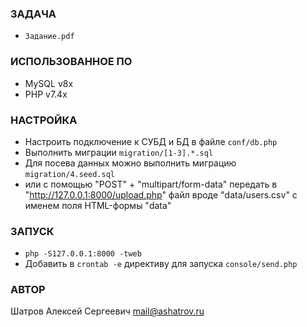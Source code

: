 ### ЗАДАЧА
* `Задание.pdf`

### ИСПОЛЬЗОВАННОЕ ПО
* MySQL v8x
* PHP v7.4x

### НАСТРОЙКА
* Настроить подключение к СУБД и БД в файле `conf/db.php`
* Выполнить миграции `migration/[1-3].*.sql`
* Для посева данных можно выполнить миграцию `migration/4.seed.sql`
* или с помощью "POST" + "multipart/form-data" передать в "http://127.0.0.1:8000/upload.php"
файл вроде "data/users.csv" с именем поля HTML-формы "data"

### ЗАПУСК
* `php -S127.0.0.1:8000 -tweb`
* Добавить в `crontab -e` директиву для запуска `console/send.php`

### АВТОР
Шатров Алексей Сергеевич <mail@ashatrov.ru>